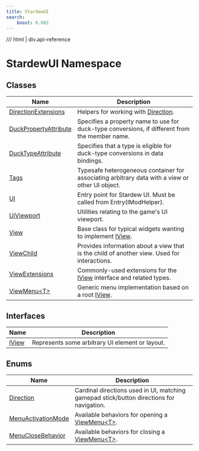 ```yaml
---
title: StardewUI
search:
    boost: 0.002
---
```


<link rel="stylesheet" href="/StardewUI/stylesheets/reference.css" />

/// html | div.api-reference

# StardewUI Namespace

## Classes

| Name | Description |
| --- | --- |
| [DirectionExtensions](directionextensions.md) | Helpers for working with [Direction](direction.md). |
| [DuckPropertyAttribute](duckpropertyattribute.md) | Specifies a property name to use for duck-type conversions, if different from the member name. |
| [DuckTypeAttribute](ducktypeattribute.md) | Specifies that a type is eligible for duck-type conversions in data bindings. |
| [Tags](tags.md) | Typesafe heterogeneous container for associating arbitrary data with a view or other UI object. |
| [UI](ui.md) | Entry point for Stardew UI. Must be called from Entry(IModHelper). |
| [UiViewport](uiviewport.md) | Utilities relating to the game's UI viewport. |
| [View](view.md) | Base class for typical widgets wanting to implement [IView](iview.md). |
| [ViewChild](viewchild.md) | Provides information about a view that is the child of another view. Used for interactions. |
| [ViewExtensions](viewextensions.md) | Commonly-used extensions for the [IView](iview.md) interface and related types. |
| [ViewMenu&lt;T&gt;](viewmenu-1.md) | Generic menu implementation based on a root [IView](iview.md). |

## Interfaces

| Name | Description |
| --- | --- |
| [IView](iview.md) | Represents some arbitrary UI element or layout. |

## Enums

| Name | Description |
| --- | --- |
| [Direction](direction.md) | Cardinal directions used in UI, matching gamepad stick/button directions for navigation. |
| [MenuActivationMode](menuactivationmode.md) | Available behaviors for opening a [ViewMenu&lt;T&gt;](viewmenu-1.md). |
| [MenuCloseBehavior](menuclosebehavior.md) | Available behaviors for closing a [ViewMenu&lt;T&gt;](viewmenu-1.md). |

